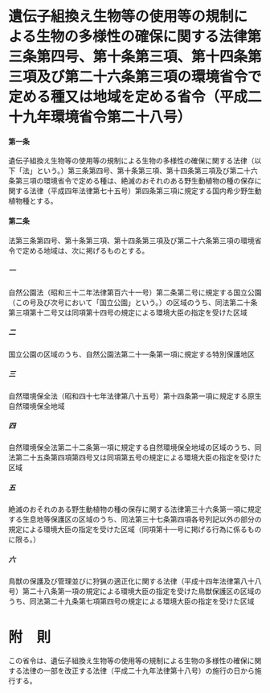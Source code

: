 # 遺伝子組換え生物等の使用等の規制による生物の多様性の確保に関する法律第三条第四号、第十条第三項、第十四条第三項及び第二十六条第三項の環境省令で定める種又は地域を定める省令（平成二十九年環境省令第二十八号）
#### 第一条
遺伝子組換え生物等の使用等の規制による生物の多様性の確保に関する法律（以下「法」という。）第三条第四号、第十条第三項、第十四条第三項及び第二十六条第三項の環境省令で定める種は、絶滅のおそれのある野生動植物の種の保存に関する法律（平成四年法律第七十五号）第四条第三項に規定する国内希少野生動植物種とする。
#### 第二条
法第三条第四号、第十条第三項、第十四条第三項及び第二十六条第三項の環境省令で定める地域は、次に掲げるものとする。
##### 一
自然公園法（昭和三十二年法律第百六十一号）第二条第二号に規定する国立公園（この号及び次号において「国立公園」という。）の区域のうち、同法第二十条第三項第十二号又は同項第十四号の規定による環境大臣の指定を受けた区域
##### 二
国立公園の区域のうち、自然公園法第二十一条第一項に規定する特別保護地区
##### 三
自然環境保全法（昭和四十七年法律第八十五号）第十四条第一項に規定する原生自然環境保全地域
##### 四
自然環境保全法第二十二条第一項に規定する自然環境保全地域の区域のうち、同法第二十五条第四項第四号又は同項第五号の規定による環境大臣の指定を受けた区域
##### 五
絶滅のおそれのある野生動植物の種の保存に関する法律第三十六条第一項に規定する生息地等保護区の区域のうち、同法第三十七条第四項各号列記以外の部分の規定による環境大臣の指定を受けた区域（同項第十一号に掲げる行為に係るものに限る。）
##### 六
鳥獣の保護及び管理並びに狩猟の適正化に関する法律（平成十四年法律第八十八号）第二十八条第一項の規定による環境大臣の指定を受けた鳥獣保護区の区域のうち、同法第二十九条第七項第四号の規定による環境大臣の指定を受けた区域
# 附　則
この省令は、遺伝子組換え生物等の使用等の規制による生物の多様性の確保に関する法律の一部を改正する法律（平成二十九年法律第十八号）の施行の日から施行する。
